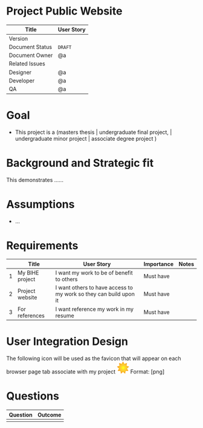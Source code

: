 # Project Public Website

|      Title        |   User Story                  |
| ------------------| ----------------------------- |
| Version           |                               |
| Document Status   |     `DRAFT`                   |
| Document Owner    |     @a<your email address>    |
| Related Issues    |                               |
| Designer          |     @a<your email address>    |
| Developer         |     @a<your email address>    |
| QA                |     @a<your email address>    |

# Goal

* This project is a (masters thesis | undergraduate final project, | undergraduate minor project | associate degree project )

# Background and Strategic fit

This demonstrates ......

# Assumptions

* ...

# Requirements

|   |     Title               |   User Story                  |   Importance           |      Notes               |
| - | ----------------------- | ----------------------------- | ---------------------- | ------------------------ |
| 1 | My BIHE project | I want my work to be of benefit to others | Must have           |            |
| 2 | Project website            | I want others to have access to my work so they can build upon it                  | Must have           |              |
| 3 | For references            | I want reference my work in my resume                  | Must have           |              |

# User Integration Design

The following icon will be used as the favicon that will appear on each browser page tab associate with my project
![favicon design](/design_images/favicon.png) Format: [png]

# Questions

|      Question                           |   Outcome                                 |
| ----------------------------------------| ------------------------------------------|
|                                         |                                           |

